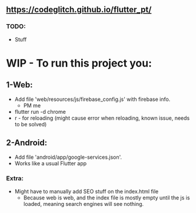 ## https://codeglitch.github.io/flutter_pt/

### TODO:
* Stuff

# WIP - To run this project you:
## 1-Web:
* Add file 'web/resources/js/firebase_config.js' with firebase info.
  * PM me
* flutter run -d chrome
* r - for reloading (might cause error when reloading, known issue, needs to be solved)

## 2-Android:
* Add file 'android/app/google-services.json'.
* Works like a usual Flutter app

### Extra:
* Might have to manually add SEO stuff on the index.html file
  * Because web is web, and the index file is mostly empty until the js is loaded, meaning search engines will see nothing.

